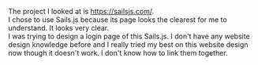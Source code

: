 The project I looked at is https://sailsjs.com/.   
I chose to use Sails.js because its page looks the clearest for me to understand. It looks very clear.   
I was trying to design a login page of this Sails.js. I don't have any website design knowledge before and I really tried my best on this website design now though it doesn't work. I don't know how to link them together. 
